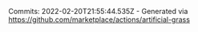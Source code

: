 Commits: 2022-02-20T21:55:44.535Z - Generated via https://github.com/marketplace/actions/artificial-grass
<br>
